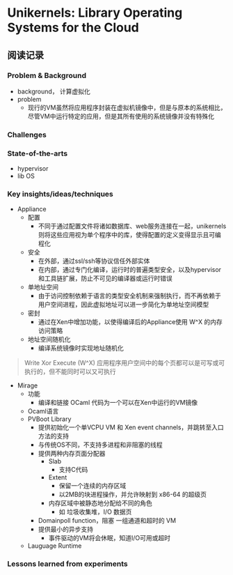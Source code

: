# Unikernels: Library Operating Systems for the Cloud

## 阅读记录

### Problem & Background

- background， 计算虚拟化
- problem
  - 现行的VM虽然将应用程序封装在虚拟机镜像中，但是与原本的系统相比，尽管VM中运行特定的应用，但是其所有使用的系统镜像并没有特殊化

### Challenges



### State-of-the-arts

- hypervisor
- lib OS

### Key insights/ideas/techniques

- Appliance
  - 配置
    - 不同于通过配置文件将诸如数据库、web服务连接在一起，unikernels则将这些应用视为单个程序中的库，使得配置的定义变得显示且可编程化
  - 安全
    - 在外部，通过ssl/ssh等协议信任外部实体
    - 在内部，通过专门化编译，运行时的普遍类型安全，以及hypervisor和工具链扩展，防止不可见的编译器或运行时错误
  - 单地址空间
    - 由于访问控制依赖于语言的类型安全机制来强制执行，而不再依赖于用户空间进程，因此虚拟地址可以进一步简化为单地址空间模型
  - 密封
    - 通过在Xen中增加功能，以使得编译后的Appliance使用 W^X 的内存访问策略
  - 地址空间随机化
    - 编译系统镜像时实现地址随机化

> Write Xor Execute (W^X)
> 应用程序用户空间中的每个页都可以是可写或可执行的，但不能同时可以又可执行

- Mirage
  - 功能
    - 编译和链接 OCaml 代码为一个可以在Xen中运行的VM镜像
  - Ocaml语言
  - PVBoot Library
    - 提供初始化一个单VCPU VM 和 Xen event channels，并跳转至入口方法的支持
    - 与传统OS不同，不支持多进程和非阻塞的线程
    - 提供两种内存页面分配器
      - Slab
        - 支持C代码
      - Extent
        - 保留一个连续的内存区域
        - 以2MB的块进程操作，并允许映射到 x86-64 的超级页
      - 内存区域中被静态地分配给不同的角色
        - 如 垃圾收集堆，I/O 数据页
    - Domainpoll function，阻塞 一组通道和超时的 VM
    - 提供最小的异步支持
      - 事件驱动的VM将会休眠，知道I/O可用或超时
  - Lauguage Runtime


### Lessons learned from experiments